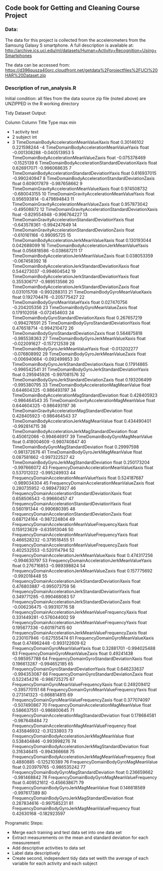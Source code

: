 ##  Code book for Getting and Cleaning Course Project

### Data:
The data for this project is collected from the accelerometers from the Samsung Galaxy S smartphone. 
A full description is available at: http://archive.ics.uci.edu/ml/datasets/Human+Activity+Recognition+Using+Smartphones 

The data can be accessed from: https://d396qusza40orc.cloudfront.net/getdata%2Fprojectfiles%2FUCI%20HAR%20Dataset.zip 

### Description of run_analysis.R 
Initial condition: all files from the data source zip file (noted above) are UNZIPPED in the R working directory

Tidy Dataset Output:

Column	Column Title	Type	max	min
- 1	activity	text		
- 2	subject	int		
- 3	TimeDomainBodyAccelerationMeanValueXaxis	float	0.30146102	0.221598244
-4	TimeDomainBodyAccelerationMeanValueYaxis	float	-0.001308288	-0.040513953
5	TimeDomainBodyAccelerationMeanValueZaxis	float	-0.075378469	-0.1525139
6	TimeDomainBodyAccelerationStandardDeviationXaxis	float	0.626917071	-0.996068635
7	TimeDomainBodyAccelerationStandardDeviationYaxis	float	0.616937015	-0.990240947
8	TimeDomainBodyAccelerationStandardDeviationZaxis	float	0.609017879	-0.987658662
9	TimeDomainGravityAccelerationMeanValueXaxis	float	0.974508732	-0.680043155
10	TimeDomainGravityAccelerationMeanValueYaxis	float	0.956593814	-0.479894843
11	TimeDomainGravityAccelerationMeanValueZaxis	float	0.957873042	-0.49508872
12	TimeDomainGravityAccelerationStandardDeviationXaxis	float	-0.829554948	-0.996764227
13	TimeDomainGravityAccelerationStandardDeviationYaxis	float	-0.643578361	-0.994247649
14	TimeDomainGravityAccelerationStandardDeviationZaxis	float	-0.610161166	-0.99095725
15	TimeDomainBodyAccelerationJerkMeanValueXaxis	float	0.130193044	0.042688099
16	TimeDomainBodyAccelerationJerkMeanValueYaxis	float	0.056818586	-0.038687211
17	TimeDomainBodyAccelerationJerkMeanValueZaxis	float	0.038053359	-0.067458392
18	TimeDomainBodyAccelerationJerkStandardDeviationXaxis	float	0.544273037	-0.994604542
19	TimeDomainBodyAccelerationJerkStandardDeviationYaxis	float	0.355306717	-0.989513566
20	TimeDomainBodyAccelerationJerkStandardDeviationZaxis	float	0.031015708	-0.993288313
21	TimeDomainBodyGyroMeanValueXaxis	float	0.192704476	-0.205775427
22	TimeDomainBodyGyroMeanValueYaxis	float	0.027470756	-0.204205356
23	TimeDomainBodyGyroMeanValueZaxis	float	0.179102058	-0.072454603
24	TimeDomainBodyGyroStandardDeviationXaxis	float	0.267657219	-0.994276591
25	TimeDomainBodyGyroStandardDeviationYaxis	float	0.476518714	-0.994210472
26	TimeDomainBodyGyroStandardDeviationZaxis	float	0.564875818	-0.985538363
27	TimeDomainBodyGyroJerkMeanValueXaxis	float	-0.022091627	-0.157212539
28	TimeDomainBodyGyroJerkMeanValueYaxis	float	-0.013202277	-0.076808992
29	TimeDomainBodyGyroJerkMeanValueZaxis	float	-0.006940664	-0.092499853
30	TimeDomainBodyGyroJerkStandardDeviationXaxis	float	0.17914865	-0.996542541
31	TimeDomainBodyGyroJerkStandardDeviationYaxis	float	0.295945926	-0.997081576
32	TimeDomainBodyGyroJerkStandardDeviationZaxis	float	0.193206499	-0.995380795
33	TimeDomainBodyAccelerationMagMeanValue	float	0.644604325	-0.986493197
34	TimeDomainBodyAccelerationMagStandardDeviation	float	0.428405923	-0.986464543
35	TimeDomainGravityAccelerationMagMeanValue	float	0.644604325	-0.986493197
36	TimeDomainGravityAccelerationMagStandardDeviation	float	0.428405923	-0.986464543
37	TimeDomainBodyAccelerationJerkMagMeanValue	float	0.434490401	-0.992814715
38	TimeDomainBodyAccelerationJerkMagStandardDeviation	float	0.450612066	-0.994646917
39	TimeDomainBodyGyroMagMeanValue	float	0.418004609	-0.980740847
40	TimeDomainBodyGyroMagStandardDeviation	float	0.29997598	-0.981372676
41	TimeDomainBodyGyroJerkMagMeanValue	float	0.087581662	-0.997322527
42	TimeDomainBodyGyroJerkMagStandardDeviation	float	0.250173204	-0.997666072
43	FrequencyDomainAccelerationMeanValueXaxis	float	0.537012022	-0.995249933
44	FrequencyDomainAccelerationMeanValueYaxis	float	0.524187687	-0.989034304
45	FrequencyDomainAccelerationMeanValueZaxis	float	0.280735952	-0.989473927
46	FrequencyDomainAccelerationStandardDeviationXaxis	float	0.658506543	-0.99660457
47	FrequencyDomainAccelerationStandardDeviationYaxis	float	0.560191344	-0.990680395
48	FrequencyDomainAccelerationStandardDeviationZaxis	float	0.687124164	-0.987224804
49	FrequencyDomainAccelerationMeanValueFrequencyXaxis	float	0.159123629	-0.635913046
50	FrequencyDomainAccelerationMeanValueFrequencyYaxis	float	0.466528232	-0.379518455
51	FrequencyDomainAccelerationMeanValueFrequencyZaxis	float	0.402532553	-0.520114794
52	FrequencyDomainAccelerationJerkMeanValueXaxis	float	0.474317256	-0.994630797
53	FrequencyDomainAccelerationJerkMeanValueYaxis	float	0.276716853	-0.989398824
54	FrequencyDomainAccelerationJerkMeanValueZaxis	float	0.157775692	-0.992018448
55	FrequencyDomainAccelerationJerkStandardDeviationXaxis	float	0.476803887	-0.995073759
56	FrequencyDomainAccelerationJerkStandardDeviationYaxis	float	0.349771285	-0.990468083
57	FrequencyDomainAccelerationJerkStandardDeviationZaxis	float	-0.006236475	-0.99310776
58	FrequencyDomainAccelerationJerkMeanValueFrequencyXaxis	float	0.331449281	-0.576044002
59	FrequencyDomainAccelerationJerkMeanValueFrequencyYaxis	float	0.195677336	-0.601971415
60	FrequencyDomainAccelerationJerkMeanValueFrequencyZaxis	float	0.230107946	-0.627555474
61	FrequencyDomainGyroMeanValueXaxis	float	0.474962448	-0.993122609
62	FrequencyDomainGyroMeanValueYaxis	float	0.32881701	-0.994025488
63	FrequencyDomainGyroMeanValueZaxis	float	0.49241438	-0.985957788
64	FrequencyDomainGyroStandardDeviationXaxis	float	0.196613287	-0.994652185
65	FrequencyDomainGyroStandardDeviationYaxis	float	0.646233637	-0.994353087
66	FrequencyDomainGyroStandardDeviationZaxis	float	0.522454216	-0.986725275
67	FrequencyDomainGyroMeanValueFrequencyXaxis	float	0.249209412	-0.395770151
68	FrequencyDomainGyroMeanValueFrequencyYaxis	float	0.273141323	-0.666814815
69	FrequencyDomainGyroMeanValueFrequencyZaxis	float	0.377074097	-0.507490867
70	FrequencyDomainAccelerationMagMeanValue	float	0.586637551	-0.986800645
71	FrequencyDomainAccelerationMagStandardDeviation	float	0.178684581	-0.987648484
72	FrequencyDomainAccelerationMagMeanValueFrequency	float	0.435846932	-0.31233803
73	FrequencyDomainBodyAccelerationJerkMagMeanValue	float	0.538404846	-0.993998276
74	FrequencyDomainBodyAccelerationJerkMagStandardDeviation	float	0.316346415	-0.994366668
75	FrequencyDomainBodyAccelerationJerkMagMeanValueFrequency	float	0.4880885	-0.125210389
76	FrequencyDomainBodyGyroMagMeanValue	float	0.203979765	-0.986535242
77	FrequencyDomainBodyGyroMagStandardDeviation	float	0.236659662	-0.981468842
78	FrequencyDomainBodyGyroMagMeanValueFrequency	float	0.409521612	-0.456638671
79	FrequencyDomainBodyGyroJerkMagMeanValue	float	0.146618569	-0.997617389
80	FrequencyDomainBodyGyroJerkMagStandardDeviation	float	0.287834616	-0.997585231
81	FrequencyDomainBodyGyroJerkMagMeanValueFrequency	float	0.42630168	-0.182923597





Programatic Steps:

+ Merge each training and test data set into one data set
+ Extract  measurements on the mean and standard deviation for each measurement
+ Add descriptive activities to data set
+ Label data descriptively
+ Create second, independent tidy data set weith the average of each variable for each activity and each subject
